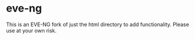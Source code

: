 # eve-ng
This is an EVE-NG fork of just the html directory to add functionality.
Please use at your own risk.

